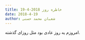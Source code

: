 ```yaml
---
title: خاطره روز 2018-4-19
date: 2018-4-19
author: شعبان محمد حسنی
---
```


امروزم یه روز عادی بود مثل روزای گذشته.